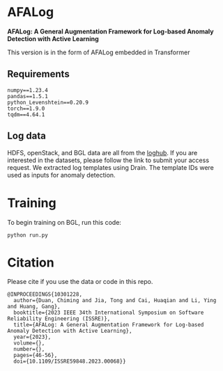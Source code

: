# AFALog
**AFALog: A General Augmentation Framework for Log-based Anomaly Detection with Active Learning**

This version is in the form of AFALog embedded in Transformer
## Requirements
```
numpy==1.23.4
pandas==1.5.1
python_Levenshtein==0.20.9
torch==1.9.0
tqdm==4.64.1
```
## Log data
HDFS, openStack, and BGL data are all from the [loghub](https://github.com/logpai/loghub). If you are interested in the datasets, please follow the link to submit your access request. We extracted log templates using Drain. The template IDs were used as inputs for anomaly detection.
# Training
To begin training on BGL, run this code:
```
python run.py
```
# Citation
Please cite if you use the data or code in this repo.
```
@INPROCEEDINGS{10301228,
  author={Duan, Chiming and Jia, Tong and Cai, Huaqian and Li, Ying and Huang, Gang},
  booktitle={2023 IEEE 34th International Symposium on Software Reliability Engineering (ISSRE)}, 
  title={AFALog: A General Augmentation Framework for Log-based Anomaly Detection with Active Learning}, 
  year={2023},
  volume={},
  number={},
  pages={46-56},
  doi={10.1109/ISSRE59848.2023.00068}}
```
